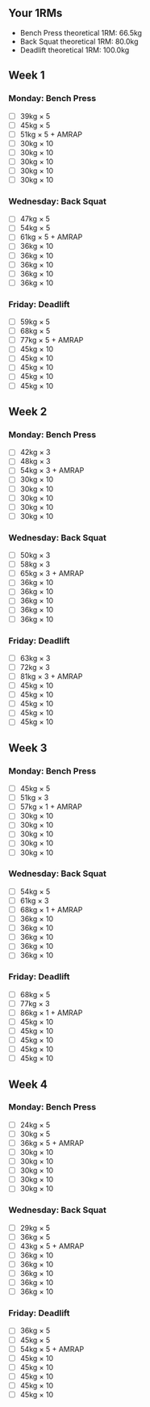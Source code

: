 ## Your 1RMs

* Bench Press theoretical 1RM: 66.5kg
* Back Squat theoretical 1RM: 80.0kg
* Deadlift theoretical 1RM: 100.0kg

## Week 1

### Monday: Bench Press

- [ ] 39kg × 5
- [ ] 45kg × 5
- [ ] 51kg × 5 + AMRAP
- [ ] 30kg × 10
- [ ] 30kg × 10
- [ ] 30kg × 10
- [ ] 30kg × 10
- [ ] 30kg × 10

### Wednesday: Back Squat

- [ ] 47kg × 5
- [ ] 54kg × 5
- [ ] 61kg × 5 + AMRAP
- [ ] 36kg × 10
- [ ] 36kg × 10
- [ ] 36kg × 10
- [ ] 36kg × 10
- [ ] 36kg × 10

### Friday: Deadlift

- [ ] 59kg × 5
- [ ] 68kg × 5
- [ ] 77kg × 5 + AMRAP
- [ ] 45kg × 10
- [ ] 45kg × 10
- [ ] 45kg × 10
- [ ] 45kg × 10
- [ ] 45kg × 10

## Week 2

### Monday: Bench Press

- [ ] 42kg × 3
- [ ] 48kg × 3
- [ ] 54kg × 3 + AMRAP
- [ ] 30kg × 10
- [ ] 30kg × 10
- [ ] 30kg × 10
- [ ] 30kg × 10
- [ ] 30kg × 10

### Wednesday: Back Squat

- [ ] 50kg × 3
- [ ] 58kg × 3
- [ ] 65kg × 3 + AMRAP
- [ ] 36kg × 10
- [ ] 36kg × 10
- [ ] 36kg × 10
- [ ] 36kg × 10
- [ ] 36kg × 10

### Friday: Deadlift

- [ ] 63kg × 3
- [ ] 72kg × 3
- [ ] 81kg × 3 + AMRAP
- [ ] 45kg × 10
- [ ] 45kg × 10
- [ ] 45kg × 10
- [ ] 45kg × 10
- [ ] 45kg × 10

## Week 3

### Monday: Bench Press

- [ ] 45kg × 5
- [ ] 51kg × 3
- [ ] 57kg × 1 + AMRAP
- [ ] 30kg × 10
- [ ] 30kg × 10
- [ ] 30kg × 10
- [ ] 30kg × 10
- [ ] 30kg × 10

### Wednesday: Back Squat

- [ ] 54kg × 5
- [ ] 61kg × 3
- [ ] 68kg × 1 + AMRAP
- [ ] 36kg × 10
- [ ] 36kg × 10
- [ ] 36kg × 10
- [ ] 36kg × 10
- [ ] 36kg × 10

### Friday: Deadlift

- [ ] 68kg × 5
- [ ] 77kg × 3
- [ ] 86kg × 1 + AMRAP
- [ ] 45kg × 10
- [ ] 45kg × 10
- [ ] 45kg × 10
- [ ] 45kg × 10
- [ ] 45kg × 10

## Week 4

### Monday: Bench Press

- [ ] 24kg × 5
- [ ] 30kg × 5
- [ ] 36kg × 5 + AMRAP
- [ ] 30kg × 10
- [ ] 30kg × 10
- [ ] 30kg × 10
- [ ] 30kg × 10
- [ ] 30kg × 10

### Wednesday: Back Squat

- [ ] 29kg × 5
- [ ] 36kg × 5
- [ ] 43kg × 5 + AMRAP
- [ ] 36kg × 10
- [ ] 36kg × 10
- [ ] 36kg × 10
- [ ] 36kg × 10
- [ ] 36kg × 10

### Friday: Deadlift

- [ ] 36kg × 5
- [ ] 45kg × 5
- [ ] 54kg × 5 + AMRAP
- [ ] 45kg × 10
- [ ] 45kg × 10
- [ ] 45kg × 10
- [ ] 45kg × 10
- [ ] 45kg × 10
